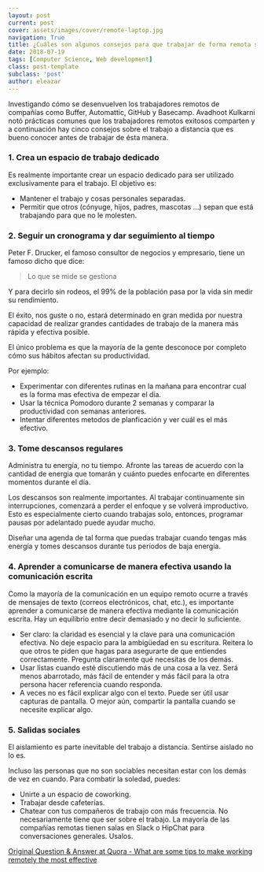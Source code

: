 ```yaml
---
layout: post
current: post
cover: assets/images/cover/remote-laptop.jpg
navigation: True
title: ¿Cuáles son algunos consejos para que trabajar de forma remota sea lo más efectivo?
date: 2018-07-19
tags: [Computer Science, Web development]
class: post-template
subclass: 'post'
author: eleazar
---
```


Investigando cómo se desenvuelven los trabajadores remotos de compañías como Buffer, Automattic, GitHub y Basecamp. Avadhoot Kulkarni notó prácticas comunes que los trabajadores remotos exitosos comparten y a continuación hay cinco consejos sobre el trabajo a distancia que es bueno conocer antes de trabajar de ésta manera.

### 1. Crea un espacio de trabajo dedicado

Es realmente importante crear un espacio dedicado para ser utilizado exclusivamente para el trabajo. El objetivo es:

- Mantener el trabajo y cosas personales separadas.
- Permitir que otros (cónyuge, hijos, padres, mascotas ...) sepan que está trabajando para que no le molesten.

### 2. Seguir un cronograma y dar seguimiento al tiempo

Peter F. Drucker, el famoso consultor de negocios y empresario, tiene un famoso dicho que dice:

> Lo que se mide se gestiona

Y para decirlo sin rodeos, el 99% de la población pasa por la vida sin medir su rendimiento.

El éxito, nos guste o no, estará determinado en gran medida por nuestra capacidad de realizar grandes cantidades de trabajo de la manera más rápida y efectiva posible.

El único problema es que la mayoría de la gente desconoce por completo cómo sus hábitos afectan su productividad.

Por ejemplo:

- Experimentar con diferentes rutinas en la mañana para encontrar cual es la forma mas efectiva de empezar el día.
- Usar la técnica Pomodoro durante 2 semanas y comparar la productividad con semanas anteriores.
- Intentar diferentes metodos de planficación y ver cuál es el más efectivo.

### 3. Tome descansos regulares

Administra tu energía, no tu tiempo. Afronte las tareas de acuerdo con la cantidad de energia que tomarán y cuánto puedes enfocarte en diferentes momentos durante el día.

Los descansos son realmente importantes. Al trabajar continuamente sin interrupciones, comenzará a perder el enfoque y se volverá improductivo. Esto es especialmente cierto cuando trabajas solo, entonces, programar pausas por adelantado puede ayudar mucho.

Diseñar una agenda de tal forma que puedas trabajar cuando tengas más energía y tomes descansos durante tus períodos de baja energía.

### 4. Aprender a comunicarse de manera efectiva usando la comunicación escrita

Como la mayoría de la comunicación en un equipo remoto ocurre a través de mensajes de texto (correos electrónicos, chat, etc.), es importante aprender a comunicarse de manera efectiva mediante la comunicación escrita. Hay un equilibrio entre decir demasiado y no decir lo suficiente.

- Ser claro: la claridad es esencial y la clave para una comunicación efectiva. No deje espacio para la ambigüedad en su escritura. Reitera lo que otros te piden que hagas para asegurarte de que entiendes correctamente. Pregunta claramente qué necesitas de los demás.
- Usar listas cuando esté discutiendo más de una cosa a la vez. Será menos abarrotado, más fácil de entender y más fácil para la otra persona hacer referencia cuando responda.
- A veces no es fácil explicar algo con el texto. Puede ser útil usar capturas de pantalla. O mejor aún, compartir la pantalla cuando se necesite explicar algo.

### 5. Salidas sociales

El aislamiento es parte inevitable del trabajo a distancia. Sentirse aislado no lo es.

Incluso las personas que no son sociables necesitan estar con los demás de vez en cuando. Para combatir la soledad, puedes:

- Unirte a un espacio de coworking.
- Trabajar desde cafeterías.
- Chatear con tus compañeros de trabajo con más frecuencia. No necesariamente tiene que ser sobre el trabajo. La mayoría de las compañías remotas tienen salas en Slack o HipChat para conversaciones generales. Usalos.

[Original Question & Answer at Quora - What are some tips to make working remotely the most effective](https://www.quora.com/What-are-some-tips-to-make-working-remotely-the-most-effective)